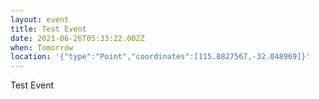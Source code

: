 ```yaml
---
layout: event
title: Test Event
date: 2021-06-26T05:33:22.002Z
when: Tomorrow
location: '{"type":"Point","coordinates":[115.8827567,-32.048969]}'
---
```

Test Event